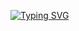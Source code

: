 [![Typing SVG](https://readme-typing-svg.herokuapp.com?font=Fira+Code&size=40&duration=2500&pause=100&color=F7F7F7&vCenter=true&width=440&height=70&lines=ferusq;+)](https://git.io/typing-svg)
